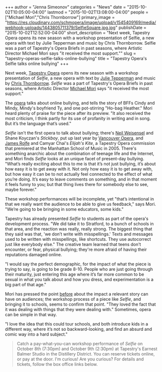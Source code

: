 +++
author = "Jenna Simeonov"
categories = "News"
date = "2015-10-02T10:05:00-04:00"
lastmod = "2015-10-02T13:08:00-04:00"
people = ["Michael Mori","Chris Thornborrow"]
primary_image = "https://res.cloudinary.com/schmopera/image/upload/v1545409169/media/webhook-uploads/1443805711379/SelfieSquare.jpg.jpg"
publishDate = "2015-10-02T12:52:00-04:00"
short_description = "Next week, Tapestry Opera opens its new season with a workshop presentation of Selfie, a new opera with text by Julie Tepperman and music by Chris Thornborrow. Selfie was a part of Tapestry&#039;s Opera Briefs in past seasons, where Artistic Director Michael Mori says &quot;it received the most support.&quot;"
slug = "tapestry-operas-selfie-talks-online-bullying"
title = "Tapestry Opera&#039;s Selfie talks online bullying"
+++

Next week, [Tapestry Opera](/scene/companies/tapestry-opera/) opens its new season with a workshop presentation of *Selfie*, a new opera with text by [Julie Tepperman](/scene/people/julie-tepperman/) and music by [Chris Thornborrow](/chris-thornborrow-on-composing-with-kids/). *Selfie* was a part of Tapestry's Opera Briefs in past seasons, where Artistic Director [Michael Mori](/scene/people/michael-mori/) says "it received the most support." 

The [opera](https://tapestryopera.com/selfie/) talks about online bullying, and tells the story of BFFs Cindy and Mindy, Mindy's boyfriend Ty, and one pot-stirring "Ho-bag Heather." Mori heard plenty of praise for the piece after its preview. "It also received the most criticism, I think partly for its use of profanity in writing and in song. But it’s the language that’s used."

*Selfie* isn't the first opera to talk about bullying; there's [Neil Weisensel](/scene/people/neil-weisensel/) and Shane Koyczan's *Stickboy*, put up last year by [Vancouver Opera](/scene/companies/vancouver-opera/), and [James Rolfe](/scene/people/james-rolfe/) and Camyar Chai's *Elijah's Kite*, a Tapestry Opera commission that premiered at the Manhattan School of Music in 2005. There's something anarchic about the combination of teenage life and the Internet, and Mori finds *Selfie* looks at an unique facet of present-day bullying. "What’s really exciting about this to me is that it’s not just bullying, it’s about how easy it is to get away with it. Not only how easy it is to get away with, but how easy it can be to not actually feel connected to the effect of what you’re doing. It’s easy to leave comments on something, and in that moment it feels funny to you; but that thing lives there for somebody else to see, maybe forever."

These workshop performances will be incomplete, yet "that’s intentional in that we really want the audience to be able to give us feedback," says Mori. "We’re going to be bringing in some educators, some kids."

Tapestry has already presented *Selfie* to students as part of the opera's development process. "We did take it to Stratford, to a bunch of schools in that area, and the reaction was really, really strong. The biggest thing that they said was that, 'we don’t write with misspellings.' Texts and messages used to be written with misspellings, like shortcuts. They use autocorrect just like everybody else." The creative team learned that teens don't encounter, or fear, physical bullying; they're more afraid of having their reputations damaged online.

"I would say the perfect demographic, for the impact of what the piece is trying to say, is going to be grade 8-10. People who are just going through their maturity, just entering this age where it’s far more common to be sexual in what you talk about and how you dress, and experimentation is a big part of that age."

Mori has pressed the point [before](http://www.schmopera.com/michael-mori-on-contemporary-opera/) about the impact a relevant story can have on audiences; the workshop process of a piece like *Selfie*, and bringing it to schools, seems to confirm that point. "They loved the fact that it was dealing with things that they were dealing with." Sometimes, opera can be simple in that way.

"I love the idea that this could tour schools, and both introduce kids in a different way, where it’s not so backward-looking, and find an absurd and comic way into a hard subject."

>Catch a pay-what-you-can workshop performance of *Selfie* on October 8th (7:30pm) and October 9th (2:30pm) at Tapestry's Earnest Balmer Studio in the Distillery District. You can reserve tickets online, or pay at the door. I'm curious! Are you curious? For details and tickets, follow the box office links below.
